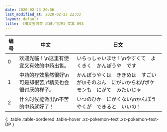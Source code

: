 ```yaml
---
date: 2020-02-23 20:56
last_modified_at: 2020-02-23 22:03
layout: default
title: 《精灵宝可梦 珍珠／钻石》文本 093
---
```

| 编号 | 中文 | 日文 |
| ---- | ---- | ---- |
| 0 | 欢迎光临！\n这里有便宜又有效的中药出售。 | いらっしゃいませ！\nやすくて　よくきく　かんぽうや　です |
| 1 | 中药的疗效虽然很好\n可是却很苦,\f精灵也会很讨厌的样子。 | かんぽうやくは　ききめは　すごいが\nそのぶん　にがいからね\fポケモンも　にがて　みたいじゃ |
| 2 | 什么时候能做出\n不苦的中药就好了！ | いつのひか　にがくない\nかんぽうやくが　できると　いいの！ |
{: .table .table-bordered .table-hover .xz-pokemon-text .xz-pokemon-text-DP }